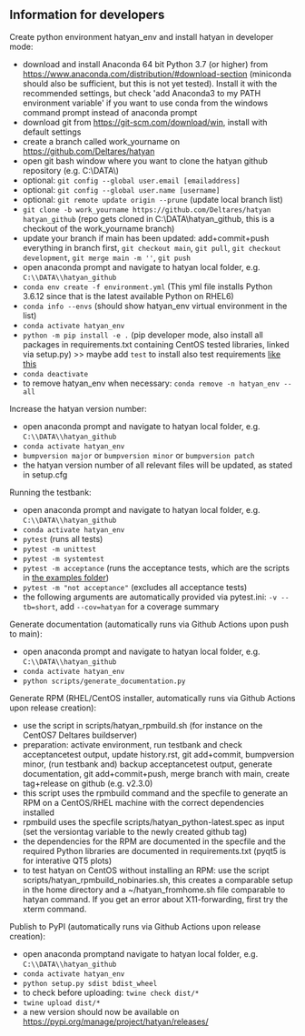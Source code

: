 Information for developers
--------

Create python environment hatyan_env and install hatyan in developer mode:

- download and install Anaconda 64 bit Python 3.7 (or higher) from https://www.anaconda.com/distribution/#download-section (miniconda should also be sufficient, but this is not yet tested). Install it with the recommended settings, but check 'add Anaconda3 to my PATH environment variable' if you want to use conda from the windows command prompt instead of anaconda prompt
- download git from https://git-scm.com/download/win, install with default settings
- create a branch called work_yourname on https://github.com/Deltares/hatyan
- open git bash window where you want to clone the hatyan github repository (e.g. C:\\DATA\\)
- optional: ``git config --global user.email [emailaddress]``
- optional: ``git config --global user.name [username]``
- optional: ``git remote update origin --prune`` (update local branch list)
- ``git clone -b work_yourname https://github.com/Deltares/hatyan hatyan_github`` (repo gets cloned in C:\\DATA\\hatyan_github, this is a checkout of the work_yourname branch)
- update your branch if main has been updated: add+commit+push everything in branch first, ``git checkout main``, ``git pull``, ``git checkout development``, ``git merge main -m ''``, ``git push``
- open anaconda prompt and navigate to hatyan local folder, e.g. ``C:\\DATA\\hatyan_github``
- ``conda env create -f environment.yml`` (This yml file installs Python 3.6.12 since that is the latest available Python on RHEL6)
- ``conda info --envs`` (should show hatyan_env virtual environment in the list)
- ``conda activate hatyan_env``
- ``python -m pip install -e .`` (pip developer mode, also install all packages in requirements.txt containing CentOS tested libraries, linked via setup.py) >> maybe add ``test`` to install also test requirements [like this](https://stackoverflow.com/questions/15422527/best-practices-how-do-you-list-required-dependencies-in-your-setup-py)
- ``conda deactivate``
- to remove hatyan_env when necessary: ``conda remove -n hatyan_env --all``

Increase the hatyan version number:

- open anaconda prompt and navigate to hatyan local folder, e.g. ``C:\\DATA\\hatyan_github``
- ``conda activate hatyan_env``
- ``bumpversion major`` or ``bumpversion minor`` or ``bumpversion patch``
- the hatyan version number of all relevant files will be updated, as stated in setup.cfg

Running the testbank:

- open anaconda prompt and navigate to hatyan local folder, e.g. ``C:\\DATA\\hatyan_github``
- ``conda activate hatyan_env``
- ``pytest`` (runs all tests)
- ``pytest -m unittest``
- ``pytest -m systemtest``
- ``pytest -m acceptance`` (runs the acceptance tests, which are the scripts in [the examples folder](https://github.com/Deltares/hatyan/tree/main/tests/examples))
- ``pytest -m "not acceptance"`` (excludes all acceptance tests)
- the following arguments are automatically provided via pytest.ini: ``-v --tb=short``, add ``--cov=hatyan`` for a coverage summary

Generate documentation (automatically runs via Github Actions upon push to main):

- open anaconda prompt and navigate to hatyan local folder, e.g. ``C:\\DATA\\hatyan_github``
- ``conda activate hatyan_env``
- ``python scripts/generate_documentation.py``

Generate RPM (RHEL/CentOS installer, automatically runs via Github Actions upon release creation):

- use the script in scripts/hatyan_rpmbuild.sh (for instance on the CentOS7 Deltares buildserver)
- preparation: activate environment, run testbank and check acceptancetest output, update history.rst, git add+commit, bumpversion minor, (run testbank and) backup acceptancetest output, generate documentation, git add+commit+push, merge branch with main, create tag+release on github (e.g. v2.3.0)
- this script uses the rpmbuild command and the specfile to generate an RPM on a CentOS/RHEL machine with the correct dependencies installed
- rpmbuild uses the specfile scripts/hatyan_python-latest.spec as input (set the versiontag variable to the newly created github tag)
- the dependencies for the RPM are documented in the specfile and the required Python libraries are documented in requirements.txt (pyqt5 is for interative QT5 plots)
- to test hatyan on CentOS without installing an RPM: use the script scripts/hatyan_rpmbuild_nobinaries.sh, this creates a comparable setup in the home directory and a ~/hatyan_fromhome.sh file comparable to hatyan command. If you get an error about X11-forwarding, first try the xterm command.

Publish to PyPI (automatically runs via Github Actions upon release creation):

- open anaconda promptand navigate to hatyan local folder, e.g. ``C:\\DATA\\hatyan_github``
- ``conda activate hatyan_env``
- ``python setup.py sdist bdist_wheel``
- to check before uploading: ``twine check dist/*``
- ``twine upload dist/*``
- a new version should now be available on https://pypi.org/manage/project/hatyan/releases/
